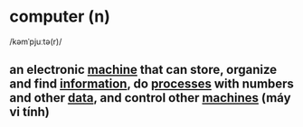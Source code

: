 # computer (n)

/kəmˈpjuːtə(r)/

## an electronic [machine](../m/machine-n.md#a-piece-of-equipment-with-many-parts-that-work-together-to-do-a-particular-task-the-power-used-to-work-a-machine-may-be-electricity-steam-gas-etc-or-human-power) that can store, organize and find [information](../i/information-n.md#data-that-is-processed-stored-or-sent-by-a-computer), do [processes](../p/process-n.md#a-series-of-things-that-are-done-in-order-to-achieve-a-particular-result) with numbers and other [data](../d/data-n.md#information-that-is-stored-by-a-computer), and control other [machines](../m/machine-n.md#a-piece-of-equipment-with-many-parts-that-work-together-to-do-a-particular-task-the-power-used-to-work-a-machine-may-be-electricity-steam-gas-etc-or-human-power) (máy vi tính)
